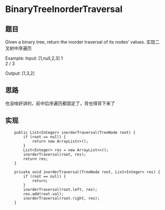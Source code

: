 # BinaryTreeInorderTraversal

## 题目
Given a binary tree, return the inorder traversal of its nodes' values.
实现二叉树中序遍历

Example:
Input: [1,null,2,3]
   1
    \
     2
    /
   3

Output: [1,3,2]
 
## 思路 
也没啥好讲的，前中后序遍历都固定了，背也得背下来了

## 实现 
```
    public List<Integer> inorderTraversal(TreeNode root) {
        if (root == null) {
            return new ArrayList<>();
        }
        List<Integer> res = new ArrayList<>();
        inorderTraversal(root, res);
        return res;
    }

    private void inorderTraversal(TreeNode root, List<Integer> res) {
        if (root == null) {
            return;
        }
        inorderTraversal(root.left, res);
        res.add(root.val);
        inorderTraversal(root.right, res);
    }
```